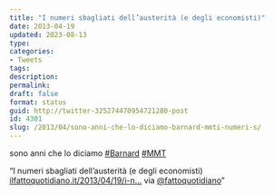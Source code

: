 ```yaml
---
title: "I numeri sbagliati dell’austerità (e degli economisti)"
date: 2013-04-19
updated: 2023-08-13
type: 
categories:
- Tweets
tags: 
description: 
permalink: 
draft: false
format: status
guid: http://twitter-325274470954721280-post
id: 4301
slug: /2013/04/sono-anni-che-lo-diciamo-barnard-mmti-numeri-s/
---
```


sono anni che lo diciamo [#Barnard](http://twitter.com/search?q=%23Barnard) [#MMT](http://twitter.com/search?q=%23MMT)
  
“I numeri sbagliati dell’austerità (e degli economisti) [ilfattoquotidiano.it/2013/04/19/i-n…](http://www.ilfattoquotidiano.it/2013/04/19/i-numeri-sbagliati-dellausterita-e-degli-economisti/568691/) via [@fattoquotidiano](http://twitter.com/fattoquotidiano)”
